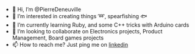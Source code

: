 - 👋 Hi, I’m @PierreDeneuville
- 👀 I’m interested in creating things :loop:, spearfishing :fish:
- 🌱 I’m currently learning Ruby, and some C++  tricks with Arduino cards
- 💞️ I’m looking to collaborate on Electronics projects, Product Management, Board games projects
- 📫 How to reach me? Just ping me on [linkedin](www.linkedin.com/in/pierre-deneuville-80982714)

<!---
PierreDeneuville/PierreDeneuville is a ✨ special ✨ repository because its `README.md` (this file) appears on your GitHub profile.
You can click the Preview link to take a look at your changes.
--->
